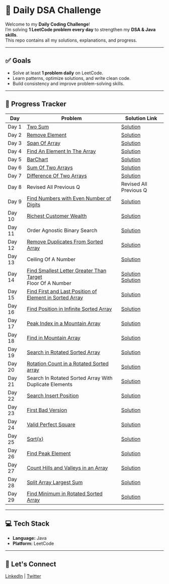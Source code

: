 # 🚀 Daily DSA Challenge

Welcome to my **Daily Coding Challenge**!  
I’m solving **1 LeetCode problem every day** to strengthen my **DSA & Java skills**.  
This repo contains all my solutions, explanations, and progress.

---

## ✅ Goals
- Solve at least **1 problem daily** on LeetCode.
- Learn patterns, optimize solutions, and write clean code.
- Build consistency and improve problem-solving skills.

---

## 📅 Progress Tracker

| Day   | Problem                                                                                  | Solution Link                                                                                      |
|-------|------------------------------------------------------------------------------------------|---------------------------------------------------------------------------------------------------|
| Day 1 | [Two Sum](https://leetcode.com/problems/two-sum/)                                        | [Solution](https://github.com/PriyabrataRoy/LeetCode-Problems/blob/main/Arrays/TwoSum.java)       |
| Day 2 | [Remove Element](https://leetcode.com/problems/remove-element/)                          | [Solution](https://github.com/PriyabrataRoy/LeetCode-Problems/blob/main/Arrays/RemoveElement.java)|
| Day 3 | [Span Of Array](https://youtu.be/8erugyv3WDA?si=UT1yyqQUL1gdURJ0)                        | [Solution](https://github.com/PriyabrataRoy/LeetCode-Problems/blob/main/Arrays/SpanOfArray.java)  |
| Day 4 | [Find An Element In The Array](https://youtu.be/awuSQW2F0AM?si=wjRKJfWEzZSDFCoz)          | [Solution](https://github.com/PriyabrataRoy/LeetCode-Problems/blob/main/Arrays/FindElementInArray.java)|
| Day 5 | [BarChart](https://youtu.be/85gIj4eBdBA?si=GKISVpse5eXYivZj)                             | [Solution](https://github.com/PriyabrataRoy/LeetCode-Problems/blob/main/Arrays/BarChart.java)     |
| Day 6 | [Sum Of Two Arrays](https://youtu.be/aSb29e8OoZs?si=CiOuj2Yf8V0d88SM)                    | [Solution](https://github.com/PriyabrataRoy/LeetCode-Problems/blob/main/Arrays/SumOfTwoArrays.java)|
| Day 7 | [Difference Of Two Arrays](https://youtu.be/LQom9iFG1F0?si=2jS2mTwjOmRqa6Ci)             | [Solution](https://github.com/PriyabrataRoy/LeetCode-Problems/blob/main/Arrays/DifferenceOfTwoArrays.java) |
| Day 8 | Revised All Previous Q                                                                   | Revised All Previous Q                                                                             |
| Day 9 | [Find Numbers with Even Number of Digits](https://leetcode.com/problems/find-numbers-with-even-number-of-digits) | [Solution](https://github.com/PriyabrataRoy/LeetCode-Problems/blob/main/Arrays/Find_Numbers_With_Even_NumberOfDigits.java) |
| Day 10| [Richest Customer Wealth](https://leetcode.com/problems/richest-customer-wealth/description) | [Solution](https://github.com/PriyabrataRoy/LeetCode-Problems/blob/main/Arrays/Richest_Customer_Wealth.java) |
| Day 11| Order Agnostic Binary Search                                                             | [Solution](https://github.com/PriyabrataRoy/LeetCode-Problems/blob/main/Arrays/OrderAgnosticBinarySearch.java) |
| Day 12| [Remove Duplicates From Sorted Array](https://leetcode.com/problems/remove-duplicates-from-sorted-array) | [Solution](https://github.com/PriyabrataRoy/LeetCode-Problems/blob/main/Arrays/RemoveDuplicatesfromSortedArray.java) |
| Day 13| Ceiling Of A Number                                                                      | [Solution](https://github.com/PriyabrataRoy/LeetCode-Problems/blob/main/Arrays/CellingOfANumber.java) |
| Day 14| [Find Smallest Letter Greater Than Target](https://leetcode.com/problems/find-smallest-letter-greater-than-target/description) <br> Floor Of A Number | [Solution](https://github.com/PriyabrataRoy/LeetCode-Problems/blob/main/Arrays/Find_Smallest_Letter_Greater_Than_target.java) <br> [Solution](https://github.com/PriyabrataRoy/LeetCode-Problems/blob/main/Arrays/FloorOfANumber.java) |
| Day 15 | [Find First and Last Position of Element in Sorted Array](https://leetcode.com/problems/find-first-and-last-position-of-element-in-sorted-array/description) | [Solution](https://github.com/PriyabrataRoy/LeetCode-Problems/blob/main/Arrays/Find_First_And_Last_Position_Of_Element_In_Sorted_Array.java) |
| Day 16 | [Find Position in Infinite Sorted Array](https://www.geeksforgeeks.org/dsa/find-position-element-sorted-array-infinite-numbers/) | [Solution](https://github.com/PriyabrataRoy/LeetCode-Problems/blob/main/Arrays/Finding_No_On_Infinite_Array.java) |
| Day 17 | [Peak Index in a Mountain Array](https://leetcode.com/problems/peak-index-in-a-mountain-array/) | [Solution](https://github.com/PriyabrataRoy/LeetCode-Problems/blob/main/Arrays/Peak_Index_in_Mountain_Array.java) |
| Day 18 | [ Find in Mountain Array](https://leetcode.com/problems/find-in-mountain-array/description) | [Solution](https://github.com/PriyabrataRoy/LeetCode-Problems/blob/main/Arrays/FindInMountainArray.java) |
| Day 19 | [Search in Rotated Sorted Array](https://leetcode.com/problems/search-in-rotated-sorted-array/) | [Solution](https://github.com/PriyabrataRoy/LeetCode-Problems/blob/main/Arrays/Search_In_Rotated_Sorted_Array.java) |
| Day 20 | [Rotation Count in a Rotated Sorted array](https://www.geeksforgeeks.org/dsa/find-rotation-count-rotated-sorted-array/) | [Solution](https://github.com/PriyabrataRoy/LeetCode-Problems/blob/main/Arrays/Rotation_Count_in_a_Rotated_Sorted_Array.java) |
| Day 21 | Search In Rotated Sorted Array With Duplicate Elements | [Solution](https://github.com/PriyabrataRoy/LeetCode-Problems/blob/main/Arrays/Search_In_Rotated_Sorted_Array_With_Duplicate_Elements.java) |
| Day 22 | [Search Insert Position](https://leetcode.com/problems/search-insert-position/description/) | [Solution](https://github.com/PriyabrataRoy/LeetCode-Problems/blob/main/Arrays/Search_Insert_Position.java) |
| Day 23 | [First Bad Version](https://leetcode.com/problems/first-bad-version/description/) | [Solution](https://github.com/PriyabrataRoy/LeetCode-Problems/blob/main/Arrays/First_Bad_Version.java) |
| Day 24 | [Valid Perfect Square](https://leetcode.com/problems/valid-perfect-square/) | [Solution](https://github.com/PriyabrataRoy/LeetCode-Problems/blob/main/Arrays/Valid_Perfect_Square.java) |
| Day 25 | [Sqrt(x)](https://leetcode.com/problems/sqrtx/description/) | [Solution](https://github.com/PriyabrataRoy/LeetCode-Problems/blob/main/Arrays/Sqrt_x.java) |
| Day 26 | [Find Peak Element](https://leetcode.com/problems/find-peak-element/) | [Solution](https://github.com/PriyabrataRoy/LeetCode-Problems/blob/main/Arrays/Find_Peak_Element.java) |
| Day 27 | [Count Hills and Valleys in an Array](https://leetcode.com/problems/count-hills-and-valleys-in-an-array/description/) | [Solution](https://github.com/PriyabrataRoy/LeetCode-Problems/blob/main/Arrays/Count_Hill_Valley.java) |
| Day 28 | [Split Array Largest Sum](https://leetcode.com/problems/split-array-largest-sum/description/) | [Solution](https://github.com/PriyabrataRoy/LeetCode-Problems/blob/main/Arrays/Split_Array_Largest_Sum.java) |
| Day 29 | [Find Minimum in Rotated Sorted Array](https://leetcode.com/problems/find-minimum-in-rotated-sorted-array/) | [Solution](https://github.com/PriyabrataRoy/LeetCode-Problems/blob/main/Arrays/Find_Minimum_in_Rotated_Sorted_Array.java) |
                  
---

## 💻 Tech Stack
- **Language:** Java
- **Platform:** LeetCode

---

## 🌟 Let's Connect
[LinkedIn](https://www.linkedin.com/in/priyabrata-roy-947ba3304/) | [Twitter](https://x.com/Priyo8298966333)
